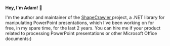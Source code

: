 **Hey, I'm Adam!** 👋

I'm the author and maintainer of the [ShapeCrawler ](https://github.com/ShapeCrawler/ShapeCrawler) project, a .NET library for manipulating PowerPoint presentations, which I've been working on for free, in my spare time, for the last 2 years. You can hire me if your product related to processing PowerPoint presentations or other Microsoft Office documents:)

<!--
**adamshakhabov/adamshakhabov** is a ✨ _special_ ✨ repository because its `README.md` (this file) appears on your GitHub profile.

Here are some ideas to get you started:

- 🔭 I’m currently working on ...
- 🌱 I’m currently learning ...
- 👯 I’m looking to collaborate on ...
- 🤔 I’m looking for help with ...
- 💬 Ask me about ...
- 📫 How to reach me: ...
- 😄 Pronouns: ...
- ⚡ Fun fact: ...
-->
